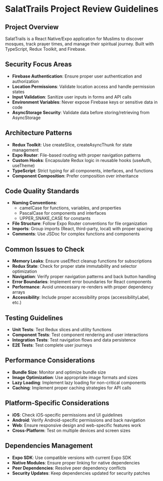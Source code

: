 # SalatTrails Project Review Guidelines

## Project Overview

SalatTrails is a React Native/Expo application for Muslims to discover mosques, track prayer times, and manage their spiritual journey. Built with TypeScript, Redux Toolkit, and Firebase.

## Security Focus Areas

- **Firebase Authentication**: Ensure proper user authentication and authorization
- **Location Permissions**: Validate location access and handle permission states
- **Input Validation**: Sanitize user inputs in forms and API calls
- **Environment Variables**: Never expose Firebase keys or sensitive data in code
- **AsyncStorage Security**: Validate data before storing/retrieving from AsyncStorage

## Architecture Patterns

- **Redux Toolkit**: Use createSlice, createAsyncThunk for state management
- **Expo Router**: File-based routing with proper navigation patterns
- **Custom Hooks**: Encapsulate Redux logic in reusable hooks (useAuth, useTheme)
- **TypeScript**: Strict typing for all components, interfaces, and functions
- **Component Composition**: Prefer composition over inheritance

## Code Quality Standards

- **Naming Conventions**:
  - camelCase for functions, variables, and properties
  - PascalCase for components and interfaces
  - UPPER_SNAKE_CASE for constants
- **File Structure**: Follow Expo Router conventions for file organization
- **Imports**: Group imports (React, third-party, local) with proper spacing
- **Comments**: Use JSDoc for complex functions and components

## Common Issues to Check

- **Memory Leaks**: Ensure useEffect cleanup functions for subscriptions
- **Redux State**: Check for proper state immutability and selector optimization
- **Navigation**: Verify proper navigation patterns and back button handling
- **Error Boundaries**: Implement error boundaries for React components
- **Performance**: Avoid unnecessary re-renders with proper dependency arrays
- **Accessibility**: Include proper accessibility props (accessibilityLabel, etc.)

## Testing Guidelines

- **Unit Tests**: Test Redux slices and utility functions
- **Component Tests**: Test component rendering and user interactions
- **Integration Tests**: Test navigation flows and data persistence
- **E2E Tests**: Test complete user journeys

## Performance Considerations

- **Bundle Size**: Monitor and optimize bundle size
- **Image Optimization**: Use appropriate image formats and sizes
- **Lazy Loading**: Implement lazy loading for non-critical components
- **Caching**: Implement proper caching strategies for API calls

## Platform-Specific Considerations

- **iOS**: Check iOS-specific permissions and UI guidelines
- **Android**: Verify Android-specific permissions and back navigation
- **Web**: Ensure responsive design and web-specific features work
- **Cross-Platform**: Test on multiple devices and screen sizes

## Dependencies Management

- **Expo SDK**: Use compatible versions with current Expo SDK
- **Native Modules**: Ensure proper linking for native dependencies
- **Peer Dependencies**: Resolve peer dependency conflicts
- **Security Updates**: Keep dependencies updated for security patches
